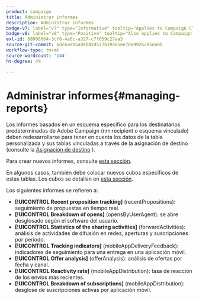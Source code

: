 ```yaml
---
product: campaign
title: Administrar informes
description: Administrar informes
badge-v7: label="v7" type="Informative" tooltip="Applies to Campaign Classic v7"
badge-v8: label="v8" type="Positive" tooltip="Also applies to Campaign v8"
exl-id: 68908664-3cf6-4a6c-a327-c7f059c27aa3
source-git-commit: 6dc6aeb5adeb82d527b39a05ee70a9926205ea0b
workflow-type: tm+mt
source-wordcount: '144'
ht-degree: 4%

---
```


# Administrar informes{#managing-reports}



Los informes basados en un esquema específico para los destinatarios predeterminados de Adobe Campaign (nm:recipient o esquema vinculado) deben redesarrollarse para tener en cuenta los datos de la tabla personalizada y sus tablas vinculadas a través de la asignación de destino (consulte la [Asignación de destino](../../configuration/using/target-mapping.md) ).

Para crear nuevos informes, consulte [esta sección](../../reporting/using/about-reports-creation-in-campaign.md).

En algunos casos, también debe colocar nuevos cubos específicos de estas tablas. Los cubos se detallan en [esta sección](../../reporting/using/ac-cubes.md).

Los siguientes informes se refieren a:

* **[!UICONTROL Recent proposition tracking]** (recentPropositions): seguimiento de propuestas en tiempo real.
* **[!UICONTROL Breakdown of opens]** (opensByUserAgent): se abre desglosado según el software del usuario.
* **[!UICONTROL Statistics of the sharing activities]** (forwardActivities): análisis de actividades de difusión en redes, aperturas y suscripciones por periodo.
* **[!UICONTROL Tracking indicators]** (mobileAppDeliveryFeedback): indicadores de seguimiento para una entrega en una aplicación móvil.
* **[!UICONTROL Offer analysis]** (offerAnalysis): análisis de ofertas por fecha y canal.
* **[!UICONTROL Reactivity rate]** (mobileAppDistribution): tasa de reacción de los envíos más recientes.
* **[!UICONTROL Breakdown of subscriptions]** (mobileAppDistribution): desglose de suscripciones activas por aplicación móvil.
